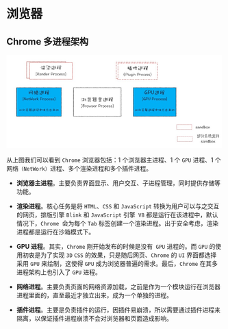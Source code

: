 # 浏览器

## Chrome 多进程架构

![chrome多进程架构](./img/browser.jpg)

从上图我们可以看到 `Chrome` 浏览器包括：1 个浏览器主进程、1 个 `GPU` 进程、1 个网络`（NetWork）`进程、多个渲染进程和多个插件进程。

+ **浏览器主进程**。主要负责界面显示、用户交互、子进程管理，同时提供存储等功能。

+ **渲染进程**。核心任务是将 `HTML`、`CSS` 和 `JavaScript` 转换为用户可以与之交互的网页，排版引擎 `Blink` 和 `JavaScript` 引擎` V8` 都是运行在该进程中，默认情况下，`Chrome `会为每个 `Tab` 标签创建一个渲染进程。出于安全考虑，渲染进程都是运行在沙箱模式下。
+ **GPU 进程**。其实，`Chrome` 刚开始发布的时候是没有` GPU` 进程的。而 `GPU` 的使用初衷是为了实现 `3D` `CSS` 的效果，只是随后网页、`Chrome` 的 `UI` 界面都选择采用 `GPU` 来绘制，这使得 `GPU` 成为浏览器普遍的需求。最后，`Chrome` 在其多进程架构上也引入了 `GPU` 进程。

+ **网络进程**。主要负责页面的网络资源加载，之前是作为一个模块运行在浏览器进程里面的，直至最近才独立出来，成为一个单独的进程。

+ **插件进程**。主要是负责插件的运行，因插件易崩溃，所以需要通过插件进程来隔离，以保证插件进程崩溃不会对浏览器和页面造成影响。
